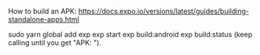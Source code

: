 How to build an APK:
https://docs.expo.io/versions/latest/guides/building-standalone-apps.html

sudo yarn global add exp
exp start
exp build:android
exp build:status (keep calling until you get "APK: <URL>").
